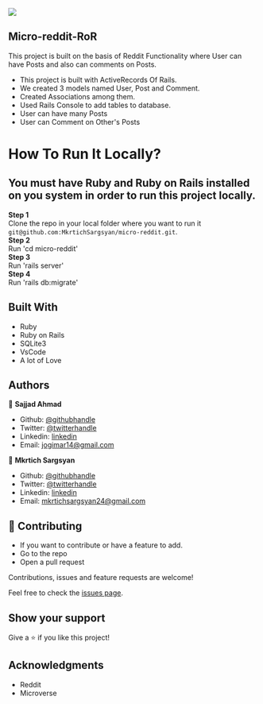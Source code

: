 ![](https://img.shields.io/badge/Microverse-blueviolet)

## Micro-reddit-RoR

This project is built on the basis of Reddit Functionality where User can have Posts and also can comments on Posts.

- This project is built with ActiveRecords Of Rails.
- We created 3 models named User, Post and Comment.
- Created Associations among them.
- Used Rails Console to add tables to database.
- User can have many Posts
- User can Comment on Other's Posts


# How To Run It Locally?


## You must have Ruby and Ruby on Rails installed on you system in order to run this  project locally.

**Step 1**<br>
Clone the repo in your local folder where you want to run it<br>
`git@github.com:MkrtichSargsyan/micro-reddit.git`.<br>
**Step 2**<br>
Run 'cd micro-reddit'<br>
**Step 3**<br>
Run 'rails server'<br>
**Step 4**<br>
Run 'rails db:migrate'

## Built With

- Ruby
- Ruby on Rails
- SQLite3
- VsCode
- A lot of Love

## Authors

👤 **Sajjad Ahmad**

- Github: [@githubhandle](https://github.com/SajjadAhmad14)
- Twitter: [@twitterhandle](https://twitter.com/Sajjad_Ahmad14)
- Linkedin: [linkedin](https://www.linkedin.com/in/sajjadahmad14)
- Email: jogimar14@gmail.com

👤 **Mkrtich Sargsyan**

- Github: [@githubhandle](https://github.com/MkrtichSargsyan)
- Twitter: [@twitterhandle](https://twitter.com/MkrtichSargsyan)
- Linkedin: [linkedin](https://www.linkedin.com/in/mkrtich-sargsyan-921ab0152/)
- Email: mkrtichsargsyan24@gmail.com

## 🤝 Contributing

- If you want to contribute or have a feature to add.
- Go to the repo
- Open a pull request

Contributions, issues and feature requests are welcome!

Feel free to check the [issues page](https://github.com/LamiaSristy/Active-Record-Micro-Reddit/issues).

## Show your support

Give a ⭐️ if you like this project!

## Acknowledgments

- Reddit
- Microverse
